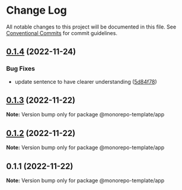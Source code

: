 # Change Log

All notable changes to this project will be documented in this file.
See [Conventional Commits](https://conventionalcommits.org) for commit guidelines.

## [0.1.4](https://github.com/nur-sha/cra-typescript-monorepo-template/compare/@monorepo-template/app@0.1.3...@monorepo-template/app@0.1.4) (2022-11-24)


### Bug Fixes

* update sentence to have clearer understanding ([5d84f78](https://github.com/nur-sha/cra-typescript-monorepo-template/commit/5d84f78f052ff1d79a24eb2c9486c2145a20a22f))





## [0.1.3](https://github.com/nur-sha/cra-typescript-monorepo-template/compare/@monorepo-template/app@0.1.2...@monorepo-template/app@0.1.3) (2022-11-22)

**Note:** Version bump only for package @monorepo-template/app





## [0.1.2](https://github.com/nur-sha/cra-typescript-monorepo-template/compare/@monorepo-template/app@0.1.1...@monorepo-template/app@0.1.2) (2022-11-22)

**Note:** Version bump only for package @monorepo-template/app





## 0.1.1 (2022-11-22)

**Note:** Version bump only for package @monorepo-template/app
